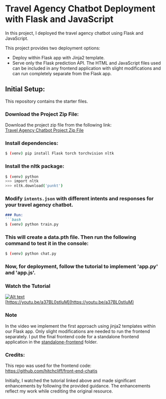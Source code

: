 # Travel Agency Chatbot Deployment with Flask and JavaScript

In this project, I deployed the travel agency chatbot using Flask and JavaScript.

This project provides two deployment options:

- Deploy within Flask app with Jinja2 template.
- Serve only the Flask prediction API. The HTML and JavaScript files used can be included in any frontend application with slight modifications and can run completely separate from the Flask app.

## Initial Setup:
This repository contains the starter files.

### Download the Project Zip File:

Download the project zip file from the following link:  
    [Travel Agency Chatbot Project Zip File](https://drive.google.com/file/d/1GUVIfqfnRMa-VvT9shZ1f1JFqcKqN2Pb/view?usp=sharing)


### Install dependencies:
```bash
$ (venv) pip install Flask torch torchvision nltk
```

### Install the nltk package:
```bash
$ (venv) python
>>> import nltk
>>> nltk.download('punkt')
```

### Modify `intents.json` with different intents and responses for your travel agency chatbot.

```markdown
### Run:
```bash
$ (venv) python train.py
```
### This will create a data.pth file. Then run the following command to test it in the console:
```bash
$ (venv) python chat.py
```

### Now, for deployment, follow the tutorial to implement 'app.py' and 'app.js'.


### Watch the Tutorial
[![Alt text](https://img.youtube.com/vi/a37BL0stIuM/hqdefault.jpg)](https://youtu.be/a37BL0stIuM)  
[https://youtu.be/a37BL0stIuM](https://youtu.be/a37BL0stIuM)

### Note
In the video we implement the first approach using jinja2 templates within our Flask app. Only slight modifications are needed to run the frontend separately. I put the final frontend code for a standalone frontend application in the [standalone-frontend](/standalone-frontend) folder.

### Credits:
This repo was used for the frontend code:
https://github.com/hitchcliff/front-end-chatjs

Initially, I watched the tutorial linked above and made significant enhancements by following the provided guidance. The enhancements reflect my work while crediting the original resource.



